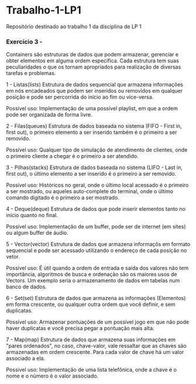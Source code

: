# Trabalho-1-LP1
Repositório destinado ao trabalho 1 da disciplina de LP 1
### Exercício 3 -

Containers são estruturas de dados que podem armazenar, gerenciar e obter elementos em alguma ordem específica. Cada estrutura tem suas peculiaridades o que os tornam apropriados para realização de diversas tarefas e problemas.

1 - Listas(lists) 
  Estrutura de dados sequencial que armazena informações em nós encadeados que podem ser inseridos ou removidos em qualquer posição e pode ser percorrida do início ao fim ou vice-versa.

Possível uso: Implementação de uma possível playlist, em que a ordem pode ser organizada de forma livre.

2 - Filas(queues)
  Estrutura de dados baseada no sistema (FIFO - First in, first out), o primeiro elemento a ser inserido também é o primeiro a ser removido.
  
  Possível uso: Qualquer tipo de simulação de atendimento de clientes, onde o primeiro cliente a chegar é o primeiro a ser atendido.

3 - Pilhas(stacks)
  Estrutura de dados baseada no sistema (LIFO - Last in, first out), o último elemento a ser inserido é o primeiro a ser removido.

  Possível uso: Históricos no geral, onde o último local acessado é o primeiro a ser mostrado, ou aqueles auto-complete do terminal, onde o último comando digitado é o primeiro a ser mostrado.

4 - Deque(deque)
  Estrutura de dados que pode inserir elementos tanto no início quanto no final.
  
  Possível uso: Implementação de um buffer, pode ser de internet (em sites) ou algum buffer de áudio.

5 - Vector(vector)
  Estrutura de dados que armazena informaçõs em formato sequencial e pode ser acessado utilizando o endereço de cada posíção no vetor.
  
  Possível uso: É útil quando a ordem de entrada e saída dos valores não tem importância, algoritmos de busca e ordenação são os maiores usos de Vectors. Um exemplo seria o armazenamento de dados em tabelas num banco de dados.

6 - Set(set)
  Estrutura de dados que armazena as informações (Elementos) em forma crescente, ou qualquer outra ordem que você definir, e sem duplicatas.
  
  Possível uso: Armazenar pontuações de um possível jogo em que não pode haver duplicatas e você precisa pegar a pontuação mais alta.

7 - Map(map)
  Estrutura de dados que armazena suas informações em "pares ordenados", no caso, chave-valor, vale ressaltar que as chaves são armazenadas em ordem crescente. Para cada valor de chave há um valor associado a ela.
  
  Possivel uso: Implementação de uma lista telefônica, onde a chave é o nome e o número é o valor associado.
